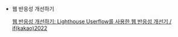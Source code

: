 - 웹 반응성 개선하기
    
    [웹 반응성 개선하기: Lighthouse Userflow를 사용한 웹 반응성 개선기 / if(kakao)2022](https://youtu.be/lmjfSgkpJr8)